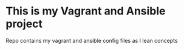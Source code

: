 # This is my Vagrant and Ansible project

Repo contains my vagrant and ansible config files as I lean concepts


